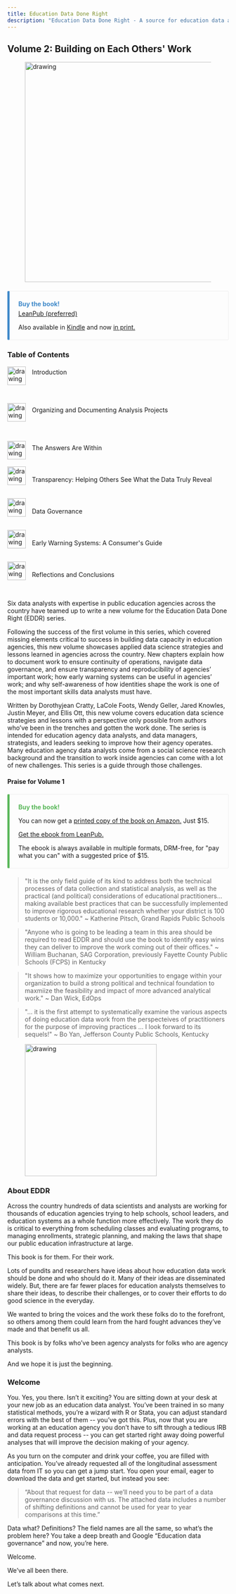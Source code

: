 ```yaml
---
title: Education Data Done Right
description: "Education Data Done Right - A source for education data analysis, education system reporting and infrastructure."
---
```


<style>
.bs-callout {
    padding: 20px;
    margin: 20px 0;
    border: 1px solid #eee;
    border-left-width: 5px;
    border-radius: 3px;
}
.bs-callout h4 {
    margin-top: 0;
    margin-bottom: 5px;
}
.bs-callout p:last-child {
    margin-bottom: 0;
}
.bs-callout code {
    border-radius: 3px;
}
.bs-callout+.bs-callout {
    margin-top: -5px;
}
.bs-callout-default {
    border-left-color: #777;
}
.bs-callout-default h4 {
    color: #777;
}
.bs-callout-primary {
    border-left-color: #428bca;
}
.bs-callout-primary h4 {
    color: #428bca;
}
.bs-callout-success {
    border-left-color: #5cb85c;
}
.bs-callout-success h4 {
    color: #5cb85c;
}
.bs-callout-danger {
    border-left-color: #d9534f;
}
.bs-callout-danger h4 {
    color: #d9534f;
}
.bs-callout-warning {
    border-left-color: #f0ad4e;
}
.bs-callout-warning h4 {
    color: #f0ad4e;
}
.bs-callout-info {
    border-left-color: #5bc0de;
}
.bs-callout-info h4 {
    color: #5bc0de;
}
</style>

## Volume 2: Building on Each Others' Work


<figure>
<img src="/v2/full_cover.jpg" alt="drawing" width="500" align="center"/>
</figure>

<div class="bs-callout bs-callout-primary">
  <h4>Buy the book!</h4>
  <a href="https://leanpub.com/educationdatadoneright_v2/">LeanPub (preferred)</a>
  
  Also available in <a href="https://www.amazon.com/dp/B09L59MK6Y/">Kindle</a> and now
  <a href="https://www.amazon.com/dp/B09L51GFPN"> in print.</a>
</div>




### Table of Contents

<style>
.toctext {
  margin-top: 1.5em;
  font-size: 22px
  margin-bottom: 1rem;
  margin-left: 4em;
}
</style>

<img src="/v2/chapter_1.png" alt="drawing" width="42" align="left"/>


<div class="toctext">Introduction</div>

<br></br>


<img src="/v2/chapter_2.png" alt="drawing" width="42" align="left"/>



<div class="toctext">Organizing and Documenting Analysis Projects</div>

<br></br>


<img src="/v2/chapter_3.png" alt="drawing" width="42" align="left"/>



<div class="toctext">The Answers Are Within</div>
<br></br>


<img src="/v2/chapter_4.png" alt="drawing" width="42" align="left"/>


<div class="toctext">Transparency: Helping Others See What the Data Truly Reveal</div>
<br></br>

<img src="/v2/chapter_5.png" alt="drawing" width="42" align="left"/>


<div class="toctext">Data Governance</div>
<br></br>

<img src="/v2/chapter_6.png" alt="drawing" width="42" align="left"/>


<div class="toctext">Early Warning Systems: A Consumer's Guide</div>
<br></br>

<img src="/v2/chapter_7.png" alt="drawing" width="42" align="left"/>


<div class="toctext">Reflections and Conclusions</div>
<br></br>


Six data analysts with expertise in public education agencies across the country
have teamed up to write a new volume for the Education Data Done Right (EDDR)
series.

Following the success of the first volume in this series, which covered missing
elements critical to success in building data capacity in education agencies,
this new volume showcases applied data science strategies and lessons learned in
agencies across the country. New chapters explain how to document work to ensure
continuity of operations, navigate data governance, and ensure transparency and
reproducibility of agencies’ important work; how early warning systems can be
useful in agencies’ work; and why self-awareness of how identities shape the
work is one of the most important skills data analysts must have.

Written by Dorothyjean Cratty, LaCole Foots, Wendy Geller, Jared Knowles, Justin
Meyer, and Ellis Ott, this new volume covers education data science strategies
and lessons with a perspective only possible from authors who’ve been in the
trenches and gotten the work done. The series is intended for education agency
data analysts, and data managers, strategists, and leaders seeking to improve
how their agency operates. Many education agency data analysts come from a
social science research background and the transition to work inside agencies
can come with a lot of new challenges. This series is a guide through those
challenges.

#### Praise for Volume 1


<div class="bs-callout bs-callout-success">
  <h4>Buy the book!</h4>
  
You can now get a [printed copy of the book on Amazon.](https://www.amazon.com/dp/1698152310/) Just 
$15. 

[Get the ebook from LeanPub.](https://leanpub.com/eddatadoneright/) 

The ebook is always available 
in multiple formats, DRM-free, for "pay what you can" with a suggested price of $15. 

</div>

> "It is the only field guide of its kind to address both the technical processes 
of data collection and statistical analysis, as well as the practical (and political) 
considerations of educational practitioners... making available best practices 
that can be successfully implemented to improve rigorous educational research 
whether your district is 100 students or 10,000." ~ Katherine Pitsch, Grand Rapids Public Schools


> "Anyone who is going to be leading a team in this area should be required 
to read EDDR and should use the book to identify easy wins they can deliver to 
improve the work coming out of their offices." ~ William Buchanan, SAG Corporation,
previously Fayette County Public Schools (FCPS) in Kentucky

> "It shows how to maximize your opportunities to engage within your organization 
to build a strong political and technical foundation to maxmiize the feasibility 
and impact of more advanced analytical work." ~ Dan Wick, EdOps

> "... it is the first attempt to systematically examine the various aspects of 
doing education data work from the perspecteives of practitioners for the purpose 
of improving practices ...  I look forward to its sequels!" ~ Bo Yan,
Jefferson County Public Schools, Kentucky




<figure>
<img src="book_cover.jpg" alt="drawing" width="300" align="center"/>
</figure>

### About EDDR

Across the country hundreds of data scientists and analysts are working for thousands of education agencies trying to help schools, school leaders, and education systems as a whole function more effectively. The work they do is critical to everything from scheduling classes and evaluating programs, to managing enrollments, strategic planning, and making the laws that shape our public education infrastructure at large. 

This book is for them. For their work. 

Lots of pundits and researchers have ideas about how education data work should be done and who should do it. Many of their ideas are disseminated widely. But, there are far fewer places for education analysts themselves to share their ideas, to describe their challenges, or to cover their efforts to do good science in the everyday. 

We wanted to bring the voices and the work these folks do to the forefront, so others among them could learn from the hard fought advances they’ve made and that benefit us all. 

This book is by folks who’ve been agency analysts for folks who are agency analysts. 

And we hope it is just the beginning. 


### Welcome

You. Yes, you there. Isn’t it exciting? You are sitting down at your desk at your new job as an
education data analyst. You’ve been trained in so many statistical methods, you’re a wizard with R
or Stata, you can adjust standard errors with the best of them -- you’ve got this. Plus, now that
you are working at an education agency you don’t have to sift through a tedious IRB and data request
process -- you can get started right away doing powerful analyses that will improve the decision
making of your agency.

As you turn on the computer and drink your coffee, you are filled with anticipation. You’ve already
requested all of the longitudinal assessment data from IT so you can get a jump start. You open your
email, eager to download the data and get started, but instead you see:

> “About that request for data -- we’ll need you to be part of a data governance discussion with us.
The attached data includes a number of shifting definitions and cannot be used for year to year
comparisons at this time.”

Data what? Definitions? The field names are all the same, so what’s the problem here? You take a
deep breath and Google “Education data governance” and now, you’re here.

Welcome. 

We’ve all been there.

Let’s talk about what comes next. 
